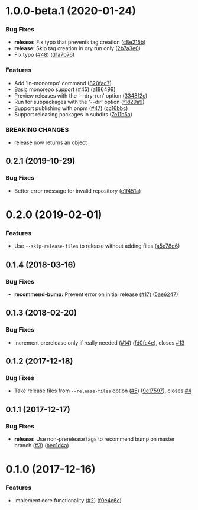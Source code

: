 <a name="1.0.0-beta.1"></a>
# 1.0.0-beta.1 (2020-01-24)


### Bug Fixes

* **release:** Fix typo that prevents tag creation ([c8e215b](https://github.com/ls-age/bump-version/commits/c8e215b))
* **release:** Skip tag creation in dry run only ([2b7a3e0](https://github.com/ls-age/bump-version/commits/2b7a3e0))
* Fix typo ([#48](https://github.com/ls-age/bump-version/issues/48)) ([d1a7b76](https://github.com/ls-age/bump-version/commits/d1a7b76))


### Features

* Add 'in-monorepo' command ([820fac7](https://github.com/ls-age/bump-version/commits/820fac7))
* Basic monorepo support ([#45](https://github.com/ls-age/bump-version/issues/45)) ([a186499](https://github.com/ls-age/bump-version/commits/a186499))
* Preview releases with the '--dry-run' option ([3348f2c](https://github.com/ls-age/bump-version/commits/3348f2c))
* Run for subpackages with the '--dir' option ([f1d29a9](https://github.com/ls-age/bump-version/commits/f1d29a9))
* Support publishing with pnpm ([#47](https://github.com/ls-age/bump-version/issues/47)) ([cc16bbc](https://github.com/ls-age/bump-version/commits/cc16bbc))
* Support releasing packages in subdirs ([7e11b5a](https://github.com/ls-age/bump-version/commits/7e11b5a))


### BREAKING CHANGES

* release now returns an object




<a name="0.2.1"></a>
## 0.2.1 (2019-10-29)


### Bug Fixes

* Better error message for invalid repository ([e1f451a](https://github.com/ls-age/bump-version/commits/e1f451a))




<a name="0.2.0"></a>
# 0.2.0 (2019-02-01)


### Features

* Use `--skip-release-files` to release without adding files ([a5e78d6](https://github.com/ls-age/bump-version/commits/a5e78d6))




<a name="0.1.4"></a>
## 0.1.4 (2018-03-16)


### Bug Fixes

* **recommend-bump:** Prevent error on initial release ([#17](https://github.com/ls-age/bump-version/issues/17)) ([5ae6247](https://github.com/ls-age/bump-version/commits/5ae6247))




<a name="0.1.3"></a>
## 0.1.3 (2018-02-20)


### Bug Fixes

* Increment prerelease only if really needed ([#14](https://github.com/ls-age/bump-version/issues/14)) ([fd0fc4e](https://github.com/ls-age/bump-version/commits/fd0fc4e)), closes [#13](https://github.com/ls-age/bump-version/issues/13)




<a name="0.1.2"></a>
## 0.1.2 (2017-12-18)


### Bug Fixes

* Take release files from `--release-files` option ([#5](https://github.com/ls-age/bump-version/issues/5)) ([9e17597](https://github.com/ls-age/bump-version/commits/9e17597)), closes [#4](https://github.com/ls-age/bump-version/issues/4)




<a name="0.1.1"></a>
## 0.1.1 (2017-12-17)


### Bug Fixes

* **release:** Use non-prerelease tags to recommend bump on master branch ([#3](https://github.com/ls-age/bump-version/issues/3)) ([bec1d4a](https://github.com/ls-age/bump-version/commits/bec1d4a))




<a name="0.1.0"></a>
# 0.1.0 (2017-12-16)


### Features

* Implement core functionality ([#2](https://github.com/ls-age/bump-version/issues/2)) ([f0e4c6c](https://github.com/ls-age/bump-version/commits/f0e4c6c))




